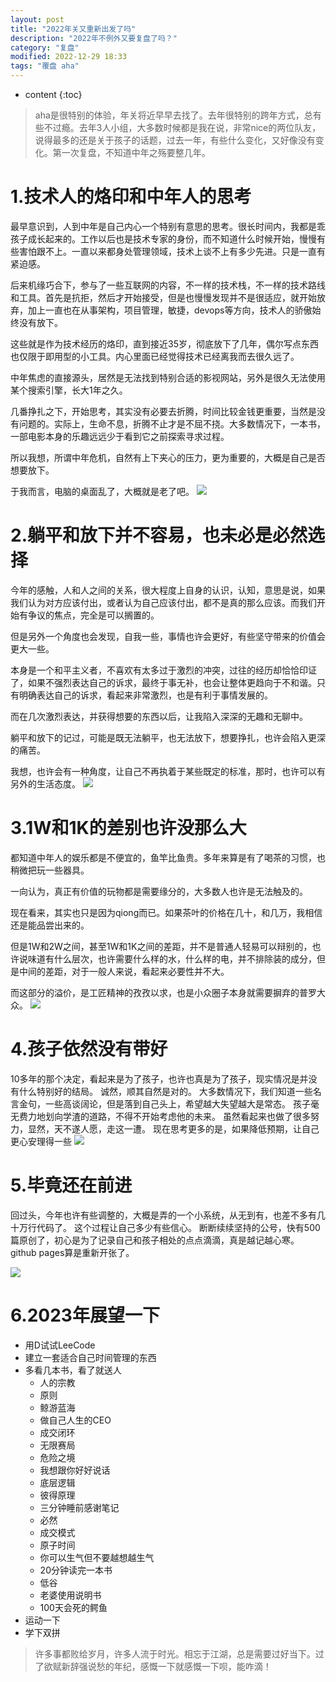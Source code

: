 ```yaml
---
layout: post
title: "2022年关又重新出发了吗"
description: "2022年不例外又要复盘了吗？"
category: "复盘"
modified: 2022-12-29 18:33
tags: "覆盘 aha"
---
```

* content
{:toc}

>aha是很特别的体验，年关将近早早去找了。去年很特别的跨年方式，总有些不过瘾。去年3人小组，大多数时候都是我在说，非常nice的两位队友，说得最多的还是关于孩子的话题，过去一年，有些什么变化，又好像没有变化。第一次复盘，不知道中年之殇要整几年。

<!-- more -->

# 1.技术人的烙印和中年人的思考
最早意识到，人到中年是自己内心一个特别有意思的思考。很长时间内，我都是乖孩子成长起来的。工作以后也是技术专家的身份，而不知道什么时候开始，慢慢有些害怕跟不上。一直以来都身处管理领域，技术上谈不上有多少先进。只是一直有紧迫感。

后来机缘巧合下，参与了一些互联网的内容，不一样的技术栈，不一样的技术路线和工具。首先是抗拒，然后才开始接受，但是也慢慢发现并不是很适应，就开始放弃，加上一直也在从事架构，项目管理，敏捷，devops等方向，技术人的骄傲始终没有放下。

这些就是作为技术经历的烙印，直到接近35岁，彻底放下了几年，偶尔写点东西也仅限于即用型的小工具。内心里面已经觉得技术已经离我而去很久远了。

中年焦虑的直接源头，居然是无法找到特别合适的影视网站，另外是很久无法使用某个搜索引擎，长大1年之久。

几番挣扎之下，开始思考，其实没有必要去折腾，时间比较金钱更重要，当然是没有问题的。实际上，生命不息，折腾不止才是不屈不挠。大多数情况下，一本书，一部电影本身的乐趣远远少于看到它之前探索寻求过程。

所以我想，所谓中年危机，自然有上下夹心的压力，更为重要的，大概是自己是否想要放下。

于我而言，电脑的桌面乱了，大概就是老了吧。
![](../../images/2022-12-30-09-29-50.png)

# 2.躺平和放下并不容易，也未必是必然选择
今年的感触，人和人之间的关系，很大程度上自身的认识，认知，意思是说，如果我们认为对方应该付出，或者认为自己应该付出，都不是真的那么应该。而我们开始有争议的焦点，完全是可以搁置的。

但是另外一个角度也会发现，自我一些，事情也许会更好，有些坚守带来的价值会更大一些。

本身是一个和平主义者，不喜欢有太多过于激烈的冲突，过往的经历却恰恰印证了，如果不强烈表达自己的诉求，最终于事无补，也会让整体更趋向于不和谐。只有明确表达自己的诉求，看起来非常激烈，也是有利于事情发展的。

而在几次激烈表达，并获得想要的东西以后，让我陷入深深的无趣和无聊中。

躺平和放下的记过，可能是既无法躺平，也无法放下，想要挣扎，也许会陷入更深的痛苦。

我想，也许会有一种角度，让自己不再执着于某些既定的标准，那时，也许可以有另外的生活态度。
![](../../images/2022-12-30-09-31-02.png)

# 3.1W和1K的差别也许没那么大
都知道中年人的娱乐都是不便宜的，鱼竿比鱼贵。多年来算是有了喝茶的习惯，也稍微把玩一些器具。

一向认为，真正有价值的玩物都是需要缘分的，大多数人也许是无法触及的。

现在看来，其实也只是因为qiong而已。如果茶叶的价格在几十，和几万，我相信还是能品尝出来的。

但是1W和2W之间，甚至1W和1K之间的差距，并不是普通人轻易可以辩别的，也许说味道有什么层次，也许需要什么样的水，什么样的电，并不排除装的成分，但是中间的差距，对于一般人来说，看起来必要性并不大。

而这部分的溢价，是工匠精神的孜孜以求，也是小众圈子本身就需要摒弃的普罗大众。
![](../../images/2022-12-30-09-31-57.png)

# 4.孩子依然没有带好
10多年的那个决定，看起来是为了孩子，也许也真是为了孩子，现实情况是并没有什么特别好的结局。
诚然，顺其自然是对的。
大多数情况下，我们知道一些名言金句，一些高谈阔论，但是落到自己头上，希望越大失望越大是常态。
孩子毫无费力地划向学渣的道路，不得不开始考虑他的未来。
虽然看起来也做了很多努力，显然，天不遂人愿，走这一遭。
现在思考更多的是，如果降低预期，让自己更心安理得一些
![](../../images/2022-12-30-09-33-12.png)
# 5.毕竟还在前进
回过头，今年也许有些调整的，大概是弄的一个小系统，从无到有，也差不多有几十万行代码了。
这个过程让自己多少有些信心。
断断续续坚持的公号，快有500篇原创了，初心是为了记录自己和孩子相处的点点滴滴，真是越记越心寒。
github pages算是重新开张了。

![](../../images/2022-12-29-19-05-12.png)

# 6.2023年展望一下

* 用D试试LeeCode
* 建立一套适合自己时间管理的东西
* 多看几本书，看了就送人
    * 人的宗教
    * 原则
    * 鲸游蓝海
    * 做自己人生的CEO
    * 成交闭环
    * 无限赛局
    * 危险之境
    * 我想跟你好好说话
    * 底层逻辑
    * 彼得原理
    * 三分钟睡前感谢笔记
    * 必然
    * 成交模式
    * 原子时间
    * 你可以生气但不要越想越生气
    * 20分钟读完一本书
    * 低谷
    * 老婆使用说明书
    * 100天会死的鳄鱼
* 运动一下
* 学下双拼

>许多事都败给岁月，许多人流于时光。相忘于江湖，总是需要过好当下。过了欲赋新辞强说愁的年纪，感慨一下就感慨一下呗，能咋滴！
